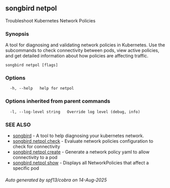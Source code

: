 ## songbird netpol

Troubleshoot Kubernetes Network Policies

### Synopsis

A tool for diagnosing and validating network policies in Kubernetes.
Use the subcommands to check connectivity between pods, view active policies,
and get detailed information about how policies are affecting traffic.

```
songbird netpol [flags]
```

### Options

```
  -h, --help   help for netpol
```

### Options inherited from parent commands

```
  -l, --log-level string   Override log level (debug, info)
```

### SEE ALSO

* [songbird](songbird.md)	 - A tool to help diagnosing your kubernetes network.
* [songbird netpol check](songbird_netpol_check.md)	 - Evaluate network policies configuration to check for connectivity
* [songbird netpol create](songbird_netpol_create.md)	 - Generate a network policy yaml to allow connectivity to a pod
* [songbird netpol show](songbird_netpol_show.md)	 - Displays all NetworkPolicies that affect a specific pod

###### Auto generated by spf13/cobra on 14-Aug-2025

